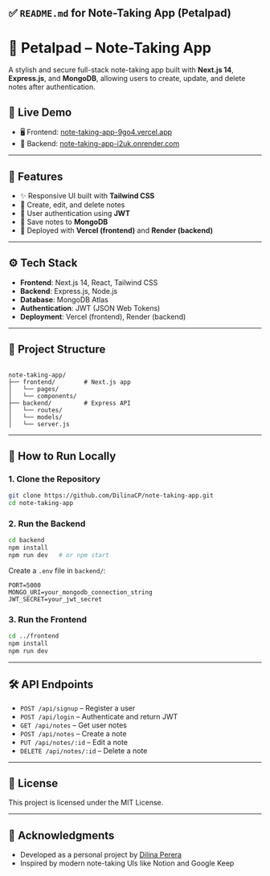 ## ✅ `README.md` for Note-Taking App (Petalpad)

# 📝 Petalpad – Note-Taking App

A stylish and secure full-stack note-taking app built with **Next.js 14**, **Express.js**, and **MongoDB**, allowing users to create, update, and delete notes after authentication.

## 🚀 Live Demo

- 🖥️ Frontend: [note-taking-app-9go4.vercel.app](https://note-taking-app-9go4.vercel.app)
- 🔗 Backend: [note-taking-app-i2uk.onrender.com](https://note-taking-app-i2uk.onrender.com)

---

## 🧠 Features

- ✨ Responsive UI built with **Tailwind CSS**
- 📝 Create, edit, and delete notes
- 🔐 User authentication using **JWT**
- 💾 Save notes to **MongoDB**
- 🚀 Deployed with **Vercel (frontend)** and **Render (backend)**

---

## ⚙️ Tech Stack

- **Frontend**: Next.js 14, React, Tailwind CSS
- **Backend**: Express.js, Node.js
- **Database**: MongoDB Atlas
- **Authentication**: JWT (JSON Web Tokens)
- **Deployment**: Vercel (frontend), Render (backend)

---

## 📁 Project Structure

```

note-taking-app/
├── frontend/        # Next.js app
│   └── pages/
│   └── components/
├── backend/         # Express API
│   └── routes/
│   └── models/
│   └── server.js

````

---

## 🧪 How to Run Locally

### 1. Clone the Repository
```bash
git clone https://github.com/DilinaCP/note-taking-app.git
cd note-taking-app
````

### 2. Run the Backend

```bash
cd backend
npm install
npm run dev   # or npm start
```

Create a `.env` file in `backend/`:

```
PORT=5000
MONGO_URI=your_mongodb_connection_string
JWT_SECRET=your_jwt_secret
```

### 3. Run the Frontend

```bash
cd ../frontend
npm install
npm run dev
```

---

## 🛠 API Endpoints 

* `POST /api/signup` – Register a user
* `POST /api/login` – Authenticate and return JWT
* `GET /api/notes` – Get user notes
* `POST /api/notes` – Create a note
* `PUT /api/notes/:id` – Edit a note
* `DELETE /api/notes/:id` – Delete a note

---

## 📄 License

This project is licensed under the MIT License.

---

## 🙌 Acknowledgments

* Developed as a personal project by [Dilina Perera](https://github.com/DilinaCP)
* Inspired by modern note-taking UIs like Notion and Google Keep


